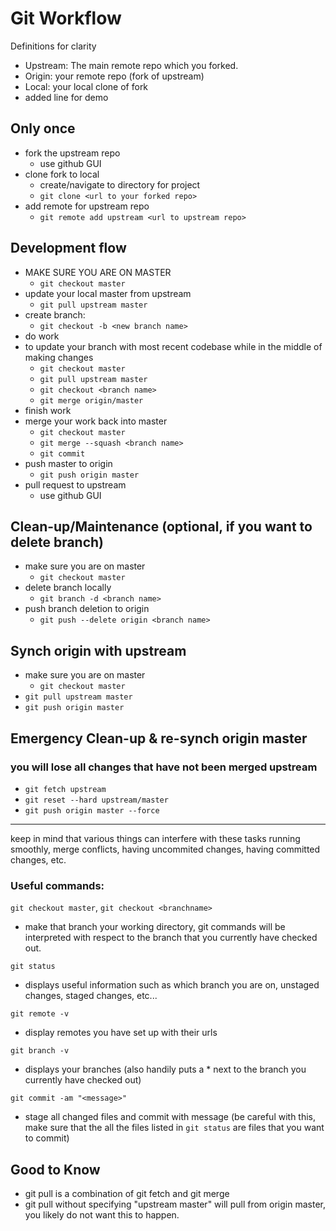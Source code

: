 # Git Workflow

Definitions for clarity
- Upstream: The main remote repo which you forked.
- Origin: your remote repo (fork of upstream)
- Local: your local clone of fork
- added line for demo


## Only once
- fork the upstream repo
  * use github GUI
- clone fork to local
  * create/navigate to directory for project
  * `git clone <url to your forked repo>`
- add remote for upstream repo
  * `git remote add upstream <url to upstream repo>`


## Development flow
- MAKE SURE YOU ARE ON MASTER
  * `git checkout master`
- update your local master from upstream
  * `git pull upstream master`
- create branch:
  * `git checkout -b <new branch name>`
- do work
- to update your branch with most recent codebase while in the middle of making changes 
  * `git checkout master`
  * `git pull upstream master`
  * `git checkout <branch name>`
  * `git merge origin/master`
- finish work
- merge your work back into master 
  * `git checkout master`
  * `git merge --squash <branch name>`
  * `git commit`
- push master to origin
  * `git push origin master`
- pull request to upstream
  * use github GUI 

## Clean-up/Maintenance (optional, if you want to delete branch)
- make sure you are on master
  * `git checkout master`
- delete branch locally
  * `git branch -d <branch name> `
- push branch deletion to origin
  * `git push --delete origin <branch name>`

## Synch origin with upstream
- make sure you are on master
  * `git checkout master`
- `git pull upstream master`
- `git push origin master`

## Emergency Clean-up & re-synch origin master
### you will lose all changes that have not been merged upstream
- `git fetch upstream`
- `git reset --hard upstream/master`
- `git push origin master --force`
---
keep in mind that various things can interfere with these tasks running smoothly, merge conflicts, having uncommited changes,
having committed changes, etc.  

 ### Useful commands:

`git checkout master`, `git checkout <branchname>`
- make that branch your working directory, git commands will be interpreted with respect to the branch that you currently have checked out.

`git status`
- displays useful information such as which branch you are on, unstaged changes, staged changes, etc...

`git remote -v`
- display remotes you have set up with their urls

`git branch -v`
- displays your branches (also handily puts a * next to the branch you currently have checked out)

`git commit -am "<message>"`
- stage all changed files and commit with message (be careful with this, make sure that the all the files listed in `git status` are files that you want to commit)

## Good to Know

- git pull is a combination of git fetch and git merge
- git pull without specifying "upstream master" will pull from origin master, you likely do not want this to happen.

